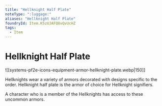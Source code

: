 ```yaml
---
title: "Hellknight Half Plate"
noteType: ":luggage:"
aliases: "Hellknight Half Plate"
foundryId: Item.K5zUJAFQ8vQvUcHZ
tags:
  - Item
---
```


# Hellknight Half Plate
![[systems-pf2e-icons-equipment-armor-hellknight-plate.webp|150]]

Hellknights wear a variety of armors decorated with designs specific to the order. Hellknight half plate is the armor of choice for Hellknight signifiers.

A character who is a member of the Hellknights has access to these uncommon armors.
